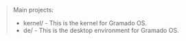 > Main projects:
> * kernel/   - This is the kernel for Gramado OS.
> * de/       - This is the desktop environment for Gramado OS.
